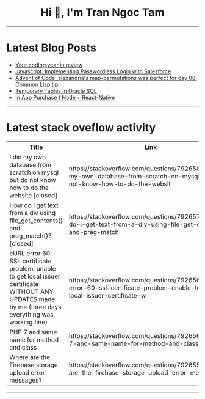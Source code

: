 <h1 align="center">Hi 👋, I'm Tran Ngoc Tam</h1>

---

# Latest Blog Posts 
<!-- BLOG-POST-LIST:START -->
- [Your coding year in review](https://dev.to/radchenko/your-coding-year-in-review-5e8f)
- [Javascript: Implementing Passwordless Login with Salesforce](https://dev.to/garciadiazjaime/javascript-implementing-passwordless-login-with-salesforce-42d8)
- [Advent of Code: alexandria&#39;s map-permutations was perfect for day 08. Common Lisp tip.](https://dev.to/vindarel/advent-of-code-alexandrias-map-permutations-was-perfect-for-day-08-common-lisp-tip-16il)
- [Temporary Tables in Oracle SQL](https://dev.to/mrcaption49/temporary-tables-in-oracle-sql-55d)
- [In App Purchase &lpar; Node + React-Native](https://dev.to/aliosaid01/in-app-purchase-node-react-native-256k)
<!-- BLOG-POST-LIST:END -->

---

# Latest stack oveflow activity
<table>
  <tr><th>Title</th><th>Link</th></tr>
  <!-- STACKOVERFLOW:START --><tr><td>I did my own database from scratch on mysql but do not know how to do the website [closed]</td><td>https://stackoverflow.com/questions/79265809/i-did-my-own-database-from-scratch-on-mysql-but-do-not-know-how-to-do-the-websit</td></tr><tr><td>How do I get text from a div using file_get_contents&lpar;&rpar; and preg_match&lpar;&rpar;? [closed]</td><td>https://stackoverflow.com/questions/79265771/how-do-i-get-text-from-a-div-using-file-get-contents-and-preg-match</td></tr><tr><td>cURL error 60: SSL certificate problem: unable to get local issuer certificate WITHOUT ANY UPDATES made by me &lpar;three days everything was working fine&rpar;</td><td>https://stackoverflow.com/questions/79265684/curl-error-60-ssl-certificate-problem-unable-to-get-local-issuer-certificate-w</td></tr><tr><td>PHP 7 and same name for method and class</td><td>https://stackoverflow.com/questions/79265683/php-7-and-same-name-for-method-and-class</td></tr><tr><td>Where are the Firebase storage upload error messages?</td><td>https://stackoverflow.com/questions/79265542/where-are-the-firebase-storage-upload-error-messages</td></tr><!-- STACKOVERFLOW:END -->
</table>

---


